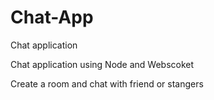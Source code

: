 # Chat-App
Chat application

Chat application using Node and Webscoket

Create a room and chat with friend or stangers
